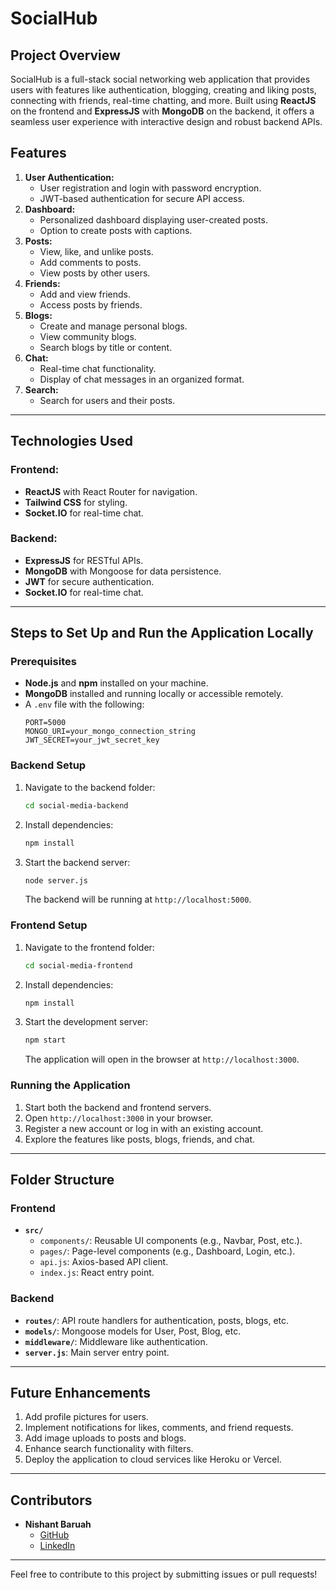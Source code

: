# SocialHub

## Project Overview
SocialHub is a full-stack social networking web application that provides users with features like authentication, blogging, creating and liking posts, connecting with friends, real-time chatting, and more. Built using **ReactJS** on the frontend and **ExpressJS** with **MongoDB** on the backend, it offers a seamless user experience with interactive design and robust backend APIs.

## Features
1. **User Authentication:**
   - User registration and login with password encryption.
   - JWT-based authentication for secure API access.
2. **Dashboard:**
   - Personalized dashboard displaying user-created posts.
   - Option to create posts with captions.
3. **Posts:**
   - View, like, and unlike posts.
   - Add comments to posts.
   - View posts by other users.
4. **Friends:**
   - Add and view friends.
   - Access posts by friends.
5. **Blogs:**
   - Create and manage personal blogs.
   - View community blogs.
   - Search blogs by title or content.
6. **Chat:**
   - Real-time chat functionality.
   - Display of chat messages in an organized format.
7. **Search:**
   - Search for users and their posts.

---

## Technologies Used
### Frontend:
- **ReactJS** with React Router for navigation.
- **Tailwind CSS** for styling.
- **Socket.IO** for real-time chat.

### Backend:
- **ExpressJS** for RESTful APIs.
- **MongoDB** with Mongoose for data persistence.
- **JWT** for secure authentication.
- **Socket.IO** for real-time chat.

---

## Steps to Set Up and Run the Application Locally

### Prerequisites
- **Node.js** and **npm** installed on your machine.
- **MongoDB** installed and running locally or accessible remotely.
- A `.env` file with the following:
  ```env
  PORT=5000
  MONGO_URI=your_mongo_connection_string
  JWT_SECRET=your_jwt_secret_key
  ```

### Backend Setup
1. Navigate to the backend folder:
   ```bash
   cd social-media-backend
   ```
2. Install dependencies:
   ```bash
   npm install
   ```
3. Start the backend server:
   ```bash
   node server.js
   ```
   The backend will be running at `http://localhost:5000`.

### Frontend Setup
1. Navigate to the frontend folder:
   ```bash
   cd social-media-frontend
   ```
2. Install dependencies:
   ```bash
   npm install
   ```
3. Start the development server:
   ```bash
   npm start
   ```
   The application will open in the browser at `http://localhost:3000`.

### Running the Application
1. Start both the backend and frontend servers.
2. Open `http://localhost:3000` in your browser.
3. Register a new account or log in with an existing account.
4. Explore the features like posts, blogs, friends, and chat.

---

## Folder Structure
### Frontend
- **`src/`**
  - `components/`: Reusable UI components (e.g., Navbar, Post, etc.).
  - `pages/`: Page-level components (e.g., Dashboard, Login, etc.).
  - `api.js`: Axios-based API client.
  - `index.js`: React entry point.

### Backend
- **`routes/`**: API route handlers for authentication, posts, blogs, etc.
- **`models/`**: Mongoose models for User, Post, Blog, etc.
- **`middleware/`**: Middleware like authentication.
- **`server.js`**: Main server entry point.

---

## Future Enhancements
1. Add profile pictures for users.
2. Implement notifications for likes, comments, and friend requests.
3. Add image uploads to posts and blogs.
4. Enhance search functionality with filters.
5. Deploy the application to cloud services like Heroku or Vercel.

---

## Contributors
- **Nishant Baruah**
  - [GitHub](https://github.com/nishantb66)
  - [LinkedIn](https://www.linkedin.com/in/nishantbaru/)

---

Feel free to contribute to this project by submitting issues or pull requests!
